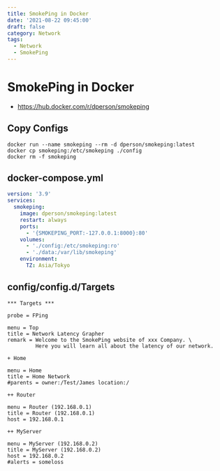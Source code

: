 ```yaml
---
title: SmokePing in Docker
date: '2021-08-22 09:45:00'
draft: false
category: Network
tags:
  - Network
  - SmokePing
---
```


# SmokePing in Docker

- <https://hub.docker.com/r/dperson/smokeping>

## Copy Configs
```
docker run --name smokeping --rm -d dperson/smokeping:latest
docker cp smokeping:/etc/smokeping ./config
docker rm -f smokeping
```

## docker-compose.yml
```yaml
version: '3.9'
services:
  smokeping:
    image: dperson/smokeping:latest
    restart: always
    ports:
      - '{SMOKEPING_PORT:-127.0.0.1:8000}:80'
    volumes:
      - './config:/etc/smokeping:ro'
      - './data:/var/lib/smokeping'
    environment:
      TZ: Asia/Tokyo
```

## config/config.d/Targets
```smokeping
*** Targets ***

probe = FPing

menu = Top
title = Network Latency Grapher
remark = Welcome to the SmokePing website of xxx Company. \
         Here you will learn all about the latency of our network.

+ Home

menu = Home
title = Home Network
#parents = owner:/Test/James location:/

++ Router

menu = Router (192.168.0.1)
title = Router (192.168.0.1)
host = 192.168.0.1

++ MyServer

menu = MyServer (192.168.0.2)
title = MyServer (192.168.0.2)
host = 192.168.0.2
#alerts = someloss
```
